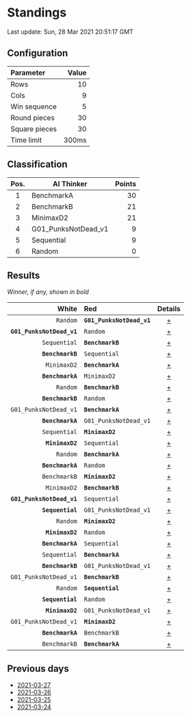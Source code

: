 # Standings

Last update: Sun, 28 Mar 2021 20:51:17 GMT

## Configuration

| Parameter      | Value             |
|:-------------- | ----------------: |
| Rows          | 10        |
| Cols          | 9        |
| Win sequence  | 5 |
| Round pieces  | 30  |
| Square pieces | 30 |
| Time limit    | 300ms     |

## Classification

| Pos. | AI Thinker | Points |
|:----:| ---------- | -----: |
| 1 | BenchmarkA | 30 |
| 2 | BenchmarkB | 21 |
| 3 | MinimaxD2 | 21 |
| 4 | G01_PunksNotDead_v1 | 9 |
| 5 | Sequential | 9 |
| 6 | Random | 0 |

## Results

_Winner, if any, shown in bold_

| White |   Red   | Details |
| -----:|:------- | :-----: |
| `Random` | **`G01_PunksNotDead_v1`** | [+](results/RandomvsG01_PunksNotDead_v1.txt) |
| **`G01_PunksNotDead_v1`** | `Random` | [+](results/G01_PunksNotDead_v1vsRandom.txt) |
| `Sequential` | **`BenchmarkB`** | [+](results/SequentialvsBenchmarkB.txt) |
| **`BenchmarkB`** | `Sequential` | [+](results/BenchmarkBvsSequential.txt) |
| `MinimaxD2` | **`BenchmarkA`** | [+](results/MinimaxD2vsBenchmarkA.txt) |
| **`BenchmarkA`** | `MinimaxD2` | [+](results/BenchmarkAvsMinimaxD2.txt) |
| `Random` | **`BenchmarkB`** | [+](results/RandomvsBenchmarkB.txt) |
| **`BenchmarkB`** | `Random` | [+](results/BenchmarkBvsRandom.txt) |
| `G01_PunksNotDead_v1` | **`BenchmarkA`** | [+](results/G01_PunksNotDead_v1vsBenchmarkA.txt) |
| **`BenchmarkA`** | `G01_PunksNotDead_v1` | [+](results/BenchmarkAvsG01_PunksNotDead_v1.txt) |
| `Sequential` | **`MinimaxD2`** | [+](results/SequentialvsMinimaxD2.txt) |
| **`MinimaxD2`** | `Sequential` | [+](results/MinimaxD2vsSequential.txt) |
| `Random` | **`BenchmarkA`** | [+](results/RandomvsBenchmarkA.txt) |
| **`BenchmarkA`** | `Random` | [+](results/BenchmarkAvsRandom.txt) |
| `BenchmarkB` | **`MinimaxD2`** | [+](results/BenchmarkBvsMinimaxD2.txt) |
| `MinimaxD2` | **`BenchmarkB`** | [+](results/MinimaxD2vsBenchmarkB.txt) |
| **`G01_PunksNotDead_v1`** | `Sequential` | [+](results/G01_PunksNotDead_v1vsSequential.txt) |
| **`Sequential`** | `G01_PunksNotDead_v1` | [+](results/SequentialvsG01_PunksNotDead_v1.txt) |
| `Random` | **`MinimaxD2`** | [+](results/RandomvsMinimaxD2.txt) |
| **`MinimaxD2`** | `Random` | [+](results/MinimaxD2vsRandom.txt) |
| **`BenchmarkA`** | `Sequential` | [+](results/BenchmarkAvsSequential.txt) |
| `Sequential` | **`BenchmarkA`** | [+](results/SequentialvsBenchmarkA.txt) |
| **`BenchmarkB`** | `G01_PunksNotDead_v1` | [+](results/BenchmarkBvsG01_PunksNotDead_v1.txt) |
| `G01_PunksNotDead_v1` | **`BenchmarkB`** | [+](results/G01_PunksNotDead_v1vsBenchmarkB.txt) |
| `Random` | **`Sequential`** | [+](results/RandomvsSequential.txt) |
| **`Sequential`** | `Random` | [+](results/SequentialvsRandom.txt) |
| **`MinimaxD2`** | `G01_PunksNotDead_v1` | [+](results/MinimaxD2vsG01_PunksNotDead_v1.txt) |
| `G01_PunksNotDead_v1` | **`MinimaxD2`** | [+](results/G01_PunksNotDead_v1vsMinimaxD2.txt) |
| **`BenchmarkA`** | `BenchmarkB` | [+](results/BenchmarkAvsBenchmarkB.txt) |
| `BenchmarkB` | **`BenchmarkA`** | [+](results/BenchmarkBvsBenchmarkA.txt) |

## Previous days

* [2021-03-27](../2021-03-27/standings.md)
* [2021-03-26](../2021-03-26/standings.md)
* [2021-03-25](../2021-03-25/standings.md)
* [2021-03-24](../2021-03-24/standings.md)
